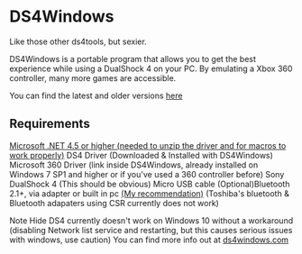 # DS4Windows
Like those other ds4tools, but sexier.

DS4Windows is a portable program that allows you to get the best experience while using a DualShock 4 on your PC. By emulating a Xbox 360 controller, many more games are accessible.

You can find the latest and older versions [here](https://github.com/Jays2Kings/DS4Windows/releases)

## Requirements

[Microsoft .NET 4.5 or higher (needed to unzip the driver and for macros to work properly)](http://www.microsoft.com/en-us/download/details.aspx?id=42642)
DS4 Driver (Downloaded & Installed with DS4Windows)
Microsoft 360 Driver (link inside DS4Windows, already installed on Windows 7 SP1 and higher or if you've used a 360 controller before)
Sony DualShock 4 (This should be obvious)
Micro USB cable
(Optional)Bluetooth 2.1+, via adapter or built in pc [(My recommendation)](http://www.amazon.com/gp/product/B004LNXO28/ref=oh_aui_search_detailpage?ie=UTF8&psc=1) (Toshiba's bluetooth & Bluetooth adapaters using CSR currently does not work)

Note Hide DS4 currently doesn't work on Windows 10 without a workaround (disabling Network list service and restarting, but this causes serious issues with windows, use caution)
You can find more info out at [ds4windows.com](http://ds4windows.com)
